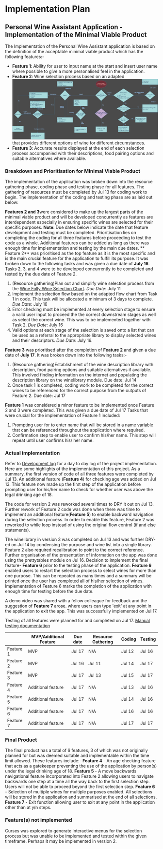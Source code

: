 # Implementation Plan
## Personal Wine Assistant Application - Implementation of the Minimal Viable Product
The Implementation of the Personal Wine Assistant application is based on the definition of the acceptable minimal viable product which has the following features:-
* **Feature 1**: Ability for user to input name at the start and insert user name where possible to give a more personalised feel in the application. 
* **Feature 2**: Wine selection process based on an adapted ![Selection_flow_chart](/documentation/images/flow_chart.jpg) that provides different options of wine for different circumstances. 
* **Feature 3**: Accurate results displayed at the end of each selection process accompanied with their descriptions, food pairing options and suitable alternatives where available. 

### Breakdown and Prioritisation for Minimal Viable Product
The implementation of the application was broken down into the resource gathering phase, coding phase and testing phase for all features. The gathering of resources must be completed by Jul 13 for coding work to begin. The implementation of the coding and testing phase are as laid out below: 

**Features 2 and 3**were considered to make up the largest parts of the minimal viable product and will be developed concurrently as features are interdependent especially in ensuring specific wines are selected for their specific purposes. **Note**: Due dates below indicate the date that feature development and testing must be completed. Prioritisation lies on completing the coding for all three features before proceeding to test the code as a whole. Additional features can be added as long as there was enough time for implementation and testing by the main due dates. 
** Feature 2** was prioritised as the top feature as it is the most specific and is the main crucial feature for the application to fulfill its purpose. It was broken down to the following tasks and was given a due date of **July 16**. Tasks 2, 3, and 4 were to be developed concurrently to be completed and tested by the due date of Feature 2.
1. (Resource gathering)Plan out and simplify wine selection process from the [Wine Folly Wine Selection Chart](https://media.winefolly.com/how-to-choose-wine-infographic.png#fullsize.). *Due Date*: July 11
2. Implement the selection flow based on the adapted flow chart from Task 1 in code. This task will be allocated a minimum of 3 days to complete. *Due Date*: July 16
3. Error checking must be implemented at every selection stage to ensure a valid user input to proceed the the correct downstream stages as well as select the correct wine. This was to be implemented together with Task 2. *Due Date*: July 16
4. Valid options at each stage of the selection is saved onto a list that can be used as a referral to the appropriate library to display selected wines and their descriptors. *Due Date*: July 16.

**Feature 3** was prioritised after the completion of **Feature 2** and given a due date of **July 17**. It was broken down into the following tasks:-
1. (Resource gathering)Establishment of the wine description library with description, food pairing options and suitable alternatives if available. This involved finding information on the internet and populating the description library on the winelibrary module. Due date: Jul 14
2. Once task 1 is completed, coding work to be completed for the correct wines to be referenced for the correct purpose from the outputs of Feature 2. Due date: Jul 17

**Feature 1** was considered a minor feature to be implemented once Feature 2 and 3 were completed. This was given a due date of Jul 17 Tasks that were crucial for the implementation of Feature 1 included: 
1. Prompting user for to enter name that will be stored in a name variable that can be referenced throughout the application where required.
2. Confirmation step to enable user to confirm his/her name. This step will repeat until user confirms his/ her name. 

### Actual implementation
Refer to [Development log](development_log.md) for a day to day log of the project implementation. Here are some highlights of the implementation of this project.
As a summary, the first version of code of all three features were completed by Jul 13. An additional feature (**Feature 4**) for checking age was added on Jul 13. This feature now made up the first step of the application before prompting user for his/her name to check for whether user was above the legal drinking age of 18. 

The code for version 2 was reworked several times to DRY it out on Jul 13. Further rework of Feature 2 code was done when there was time to implement an additional feature(**Feature 5**) to enable backward navigation during the selection process. In order to enable this feature, Feature 2 was reworked to while loop instead of using the original flow control (if and else statements).

The winelibrary in version 3 was completed on Jul 13 and was further DRY-ed on Jul 14 by condensing the purpose and wine list into a single library. Feature 2 also required recalibration to point to the correct reference. Further organisation of the presentation of information on the app was done using the prettytables module on Jul 16. Decision to implement the final feature- **Feature 6** prior to the testing phase of the application. **Feature 6** enabled users to restart the selection process to select wines for more than one purpose. This can be repeated as many times and a summary will be printed once the user has completed all of his/her selection of wines. Implementation of Feature 6 marks the completion of the application with enough time for testing before the due date. 

A demo video was shared with a fellow colleague for feedback and the suggestion of **Feature 7** arose. where users can type 'exit' at any point in the application to exit the app. This was successfully implemented on Jul 17.

Testing of all features were planned for and completed on Jul 17. [Manual testing documentation](manual_testing)

|           | MVP/Additional Feature | Due date | Resource Gathering | Coding | Testing |
|-----------|------------------------|----------|--------------------|--------|---------|
| Feature 1 | MVP                    | Jul 17   | N/A                | Jul 12 | Jul 16  |
| Feature 2 | MVP                    | Jul 16   | Jul 11             | Jul 14 | Jul 17  |
| Feature 3 | MVP                    | Jul 17   | Jul 13             | Jul 15 | Jul 17  |
| Feature 4 | Additional feature     | Jul 17   | N/A                | Jul 13 | Jul 16  |
| Feature 5 | Additional feature     | Jul 17   | N/A                | Jul 14 | Jul 16  |
| Feature 6 | Additional feature     | Jul 17   | N/A                | Jul 16 | Jul 16  |
| Feature 7 | Additional feature     | Jul 17   | N/A                | Jul 17 | Jul 17  |

### Final Product
The final product has a total of 6 features, 3 of which was not originally planned for but was deemed suitable and implementable within the time limit allowed. These features include:-
**Feature 4** - An age checking feature that acts as a gatekeeper preventing the use of the application by person(s) under the legal drinking age of 18. 
**Feature 5** - A move backwards navigational feature incorporated into Feature 2 allowing users to navigate backwards one step at a time all the way back to the first selection step. Users will not be able to proceed beyond the first selection step.
**Feature 6** - Selection of multiple wines for multiple purposes enabled. All selections will be stored in the application and summarised at the end of all selections. 
**Feature 7** - Exit function allowing user to exit at any point in the application other than at y/n steps.

### Feature(s) not implemented
Curses was explored to generate interactive menus for the selection process but was unable to be implemented and tested within the given timeframe. Perhaps it may be implemented in version 2.
